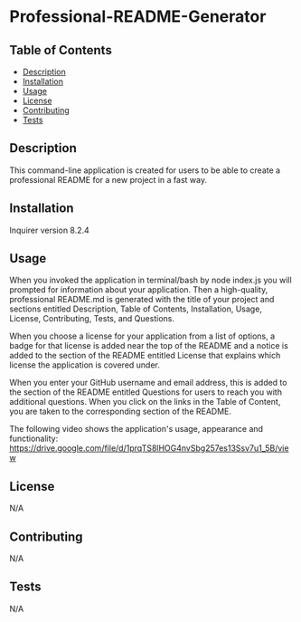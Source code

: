 # Professional-README-Generator

## Table of Contents
- [Description](#Description)
- [Installation](#Installation)
- [Usage](#Usage)
- [License](#License)
- [Contributing](#Contributing)
- [Tests](#Tests)

## Description
This command-line application is created for users to be able to create a professional README for a new project in a fast way.

## Installation
Inquirer version 8.2.4

## Usage
When you invoked the application in terminal/bash by node index.js you will prompted for information about your application. Then a high-quality, professional README.md is generated with the title of your project and sections entitled Description, Table of Contents, Installation, Usage, License, Contributing, Tests, and Questions. 

When you choose a license for your application from a list of options, a badge for that license is added near the top of the README and a notice is added to the section of the README entitled License that explains which license the application is covered under. 

When you enter your GitHub username and email address, this is added to the section of the README entitled Questions for users to reach you with additional questions. When you click on the links in the Table of Content, you are taken to the corresponding section of the README.

The following video shows the application's usage, appearance and functionality:
https://drive.google.com/file/d/1prqTS8lHOG4nvSbg257es13Ssv7u1_5B/view

## License
N/A

## Contributing
N/A

## Tests
  N/A
